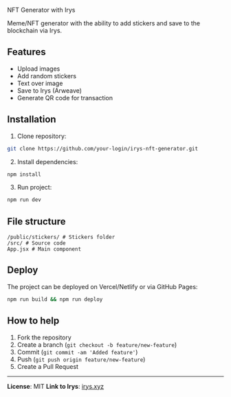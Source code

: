 NFT Generator with Irys

Meme/NFT generator with the ability to add stickers and save to the blockchain via Irys.

## Features
- Upload images
- Add random stickers
- Text over image
- Save to Irys (Arweave)
- Generate QR code for transaction

## Installation
1. Clone repository:
```bash
git clone https://github.com/your-login/irys-nft-generator.git
```
2. Install dependencies:
```bash
npm install
```
3. Run project:
```bash
npm run dev
```

## File structure
```
/public/stickers/ # Stickers folder
/src/ # Source code
App.jsx # Main component
```

## Deploy
The project can be deployed on Vercel/Netlify or via GitHub Pages:
```bash
npm run build && npm run deploy
```

## How to help
1. Fork the repository
2. Create a branch (`git checkout -b feature/new-feature`)
3. Commit (`git commit -am 'Added feature'`)
4. Push (`git push origin feature/new-feature`)
5. Create a Pull Request

---

**License**: MIT
**Link to Irys**: [irys.xyz](https://irys.xyz)
